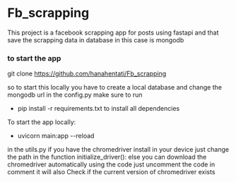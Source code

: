 # Fb_scrapping

This project is a facebook scrapping app for posts using fastapi and that save the scrapping data in database in this case is mongodb

### to start the app 
git clone https://github.com/hanahentati/Fb_scrapping


so to start this locally you have to create a local database and change the mongodb url in the config.py
make sure to run 

- pip install -r requirements.txt 
to install all dependencies

To start the app locally:
- uvicorn main:app --reload

in the utils.py if you have the chromedriver install in your device just change the path in the function 
initialize_driver():
else you can download the chromedriver automatically using the code just uncomment the code in comment 
it will also Check if the current version of chromedriver exists
